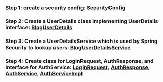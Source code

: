 ### Step 1: create a security config: [SecurityConfig](src/main/java/com/omkar/blog/config)

### Step 2: Create a UserDetails class implementing UserDetails interface: [BlogUserDetails](src/main/java/com/omkar/blog/security/BlogUserDetails.java)

### Step 3: Create a UserDetailsService which is used by Spring Security to lookup users: [BlogUserDetailsService](src/main/java/com/omkar/blog/security/BlogUserDetailsService.java)

### Step 4: Create class for LoginRequest, AuthResponse, and Interface for AuthService: [LoginRequest](src/main/java/com/omkar/blog/domain/dtos/LoginRequest.java), [AuthResponse](src/main/java/com/omkar/blog/domain/dtos/AuthResponse.java), [AuthService](src/main/java/com/omkar/blog/services/AuthService.java), [AuthServiceImpl]()
